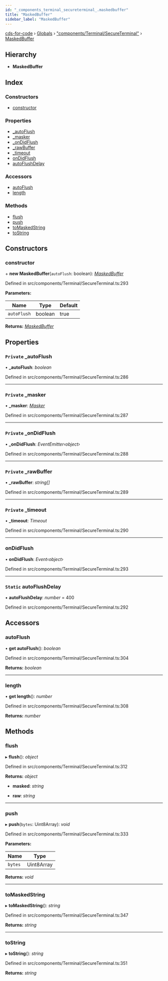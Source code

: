 ```yaml
---
id: "_components_terminal_secureterminal_.maskedbuffer"
title: "MaskedBuffer"
sidebar_label: "MaskedBuffer"
---
```


[cds-for-code](../index.md) › [Globals](../globals.md) › ["components/Terminal/SecureTerminal"](../modules/_components_terminal_secureterminal_.md) › [MaskedBuffer](_components_terminal_secureterminal_.maskedbuffer.md)

## Hierarchy

* **MaskedBuffer**

## Index

### Constructors

* [constructor](_components_terminal_secureterminal_.maskedbuffer.md#constructor)

### Properties

* [_autoFlush](_components_terminal_secureterminal_.maskedbuffer.md#private-_autoflush)
* [_masker](_components_terminal_secureterminal_.maskedbuffer.md#private-_masker)
* [_onDidFlush](_components_terminal_secureterminal_.maskedbuffer.md#private-_ondidflush)
* [_rawBuffer](_components_terminal_secureterminal_.maskedbuffer.md#private-_rawbuffer)
* [_timeout](_components_terminal_secureterminal_.maskedbuffer.md#private-_timeout)
* [onDidFlush](_components_terminal_secureterminal_.maskedbuffer.md#ondidflush)
* [autoFlushDelay](_components_terminal_secureterminal_.maskedbuffer.md#static-autoflushdelay)

### Accessors

* [autoFlush](_components_terminal_secureterminal_.maskedbuffer.md#autoflush)
* [length](_components_terminal_secureterminal_.maskedbuffer.md#length)

### Methods

* [flush](_components_terminal_secureterminal_.maskedbuffer.md#flush)
* [push](_components_terminal_secureterminal_.maskedbuffer.md#push)
* [toMaskedString](_components_terminal_secureterminal_.maskedbuffer.md#tomaskedstring)
* [toString](_components_terminal_secureterminal_.maskedbuffer.md#tostring)

## Constructors

###  constructor

\+ **new MaskedBuffer**(`autoFlush`: boolean): *[MaskedBuffer](_components_terminal_secureterminal_.maskedbuffer.md)*

Defined in src/components/Terminal/SecureTerminal.ts:293

**Parameters:**

Name | Type | Default |
------ | ------ | ------ |
`autoFlush` | boolean | true |

**Returns:** *[MaskedBuffer](_components_terminal_secureterminal_.maskedbuffer.md)*

## Properties

### `Private` _autoFlush

• **_autoFlush**: *boolean*

Defined in src/components/Terminal/SecureTerminal.ts:286

___

### `Private` _masker

• **_masker**: *[Masker](_components_terminal_secureterminal_.masker.md)*

Defined in src/components/Terminal/SecureTerminal.ts:287

___

### `Private` _onDidFlush

• **_onDidFlush**: *EventEmitter‹object›*

Defined in src/components/Terminal/SecureTerminal.ts:288

___

### `Private` _rawBuffer

• **_rawBuffer**: *string[]*

Defined in src/components/Terminal/SecureTerminal.ts:289

___

### `Private` _timeout

• **_timeout**: *Timeout*

Defined in src/components/Terminal/SecureTerminal.ts:290

___

###  onDidFlush

• **onDidFlush**: *Event‹object›*

Defined in src/components/Terminal/SecureTerminal.ts:293

___

### `Static` autoFlushDelay

▪ **autoFlushDelay**: *number* = 400

Defined in src/components/Terminal/SecureTerminal.ts:292

## Accessors

###  autoFlush

• **get autoFlush**(): *boolean*

Defined in src/components/Terminal/SecureTerminal.ts:304

**Returns:** *boolean*

___

###  length

• **get length**(): *number*

Defined in src/components/Terminal/SecureTerminal.ts:308

**Returns:** *number*

## Methods

###  flush

▸ **flush**(): *object*

Defined in src/components/Terminal/SecureTerminal.ts:312

**Returns:** *object*

* **masked**: *string*

* **raw**: *string*

___

###  push

▸ **push**(`bytes`: Uint8Array): *void*

Defined in src/components/Terminal/SecureTerminal.ts:333

**Parameters:**

Name | Type |
------ | ------ |
`bytes` | Uint8Array |

**Returns:** *void*

___

###  toMaskedString

▸ **toMaskedString**(): *string*

Defined in src/components/Terminal/SecureTerminal.ts:347

**Returns:** *string*

___

###  toString

▸ **toString**(): *string*

Defined in src/components/Terminal/SecureTerminal.ts:351

**Returns:** *string*
